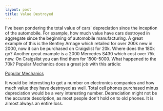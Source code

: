 ```yaml
---
layout: post
title: Value Destroyed
---
```

I've been pondering the total value of cars' depreciation since the inception of the automobile.  For example, how much value have cars destroyed in aggregate since the beginning of automobile manufacturing.  A great example of this is the Bentley Arnage which retailed for over 200k new in 2000, now it can be purchased on Craigslist for 20k.  Where does the 180k go?  Another great example is a 2000 Mercedes S430 which cost over 75k new.  On Craigslist you can find them for 1500-5000.  What happened to the 70k?  Popular Mechanics does a great job with this article:

<a href="http://www.popularmechanics.com/cars/g556/10-hot-cars-that-depreciate-like-a-stock-market-crash">Popular Mechanics</a>

It would be interesting to get a number on electronics companies and how much value they have destroyed as well.  Total cell phones purchased minus depreciation would be a very interesting number.  Depreciation might not be the accurate description, as most people don't hold on to old phones.  It is almost always an entire loss.
